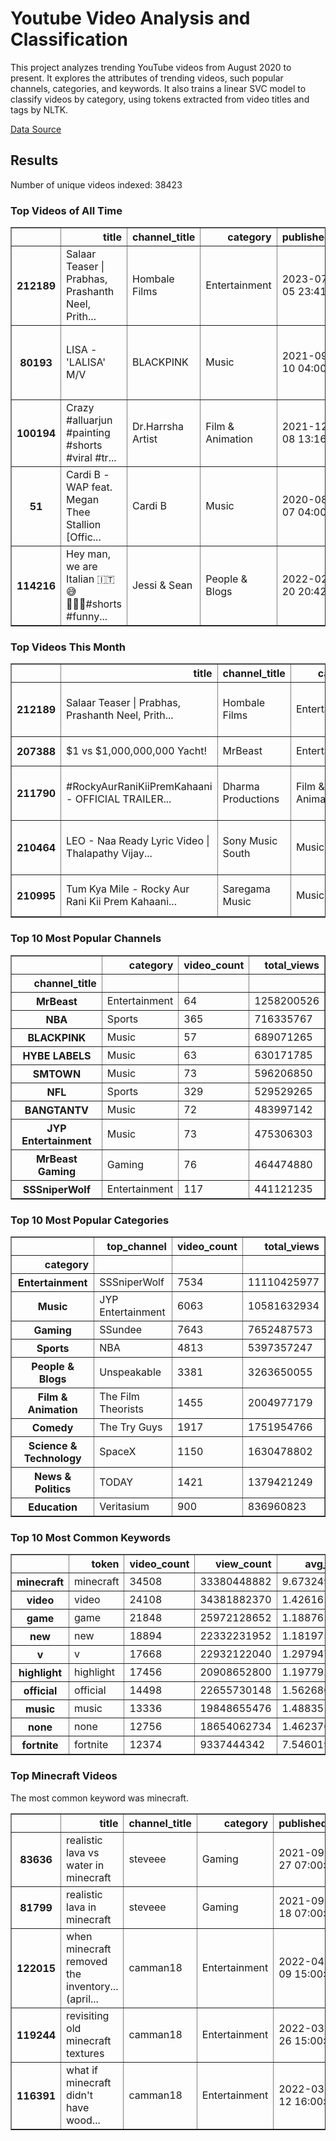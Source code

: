 # Youtube Video Analysis and Classification

This project analyzes trending YouTube videos from August 2020 to present. It explores the attributes of trending videos, such popular channels, categories, and keywords. It also trains a linear SVC model to classify videos by category, using tokens extracted from video titles and tags by NLTK.

[Data Source](https://www.kaggle.com/datasets/rsrishav/youtube-trending-video-dataset)

## Results

Number of unique videos indexed: 38423

### Top Videos of All Time

<div>
<style scoped>
    .dataframe tbody tr th:only-of-type {
        vertical-align: middle;
    }

    .dataframe tbody tr th {
        vertical-align: top;
    }

    .dataframe thead th {
        text-align: right;
    }
</style>
<table border="1" class="dataframe">
  <thead>
    <tr style="text-align: right;">
      <th></th>
      <th>title</th>
      <th>channel_title</th>
      <th>category</th>
      <th>published_at</th>
      <th>tags</th>
      <th>view_count</th>
    </tr>
  </thead>
  <tbody>
    <tr>
      <th>212189</th>
      <td>Salaar Teaser | Prabhas, Prashanth Neel, Prith...</td>
      <td>Hombale Films</td>
      <td>Entertainment</td>
      <td>2023-07-05 23:41:10</td>
      <td>salaar update|salaar teaser|salaar|salaar teas...</td>
      <td>91463891</td>
    </tr>
    <tr>
      <th>80193</th>
      <td>LISA - 'LALISA' M/V</td>
      <td>BLACKPINK</td>
      <td>Music</td>
      <td>2021-09-10 04:00:13</td>
      <td>YG Entertainment|YG|와이지|K-pop|BLACKPINK|블랙핑크|블...</td>
      <td>85890366</td>
    </tr>
    <tr>
      <th>100194</th>
      <td>Crazy #alluarjun #painting  #shorts #viral #tr...</td>
      <td>Dr.Harrsha Artist</td>
      <td>Film &amp; Animation</td>
      <td>2021-12-08 13:16:02</td>
      <td>[None]</td>
      <td>79283769</td>
    </tr>
    <tr>
      <th>51</th>
      <td>Cardi B - WAP feat. Megan Thee Stallion [Offic...</td>
      <td>Cardi B</td>
      <td>Music</td>
      <td>2020-08-07 04:00:10</td>
      <td>Cardi B|Cardi|Atlantic Records|rap|hip hop|tra...</td>
      <td>76805026</td>
    </tr>
    <tr>
      <th>114216</th>
      <td>Hey man, we are Italian 🇮🇹😅🤷🏼‍♀️#shorts #funny...</td>
      <td>Jessi &amp; Sean</td>
      <td>People &amp; Blogs</td>
      <td>2022-02-20 20:42:28</td>
      <td>[None]</td>
      <td>71401624</td>
    </tr>
  </tbody>
</table>
</div>


### Top Videos This Month

<div>
<style scoped>
    .dataframe tbody tr th:only-of-type {
        vertical-align: middle;
    }

    .dataframe tbody tr th {
        vertical-align: top;
    }

    .dataframe thead th {
        text-align: right;
    }
</style>
<table border="1" class="dataframe">
  <thead>
    <tr style="text-align: right;">
      <th></th>
      <th>title</th>
      <th>channel_title</th>
      <th>category</th>
      <th>published_at</th>
      <th>tags</th>
      <th>view_count</th>
    </tr>
  </thead>
  <tbody>
    <tr>
      <th>212189</th>
      <td>Salaar Teaser | Prabhas, Prashanth Neel, Prith...</td>
      <td>Hombale Films</td>
      <td>Entertainment</td>
      <td>2023-07-05 23:41:10</td>
      <td>salaar update|salaar teaser|salaar|salaar teas...</td>
      <td>91463891</td>
    </tr>
    <tr>
      <th>207388</th>
      <td>$1 vs $1,000,000,000 Yacht!</td>
      <td>MrBeast</td>
      <td>Entertainment</td>
      <td>2023-06-10 16:00:00</td>
      <td>[None]</td>
      <td>39951228</td>
    </tr>
    <tr>
      <th>211790</th>
      <td>#RockyAurRaniKiiPremKahaani - OFFICIAL TRAILER...</td>
      <td>Dharma Productions</td>
      <td>Film &amp; Animation</td>
      <td>2023-07-04 06:30:09</td>
      <td>rocky aur rani|ranveer singh|ranveer singh new...</td>
      <td>36842906</td>
    </tr>
    <tr>
      <th>210464</th>
      <td>LEO - Naa Ready Lyric Video | Thalapathy Vijay...</td>
      <td>Sony Music South</td>
      <td>Music</td>
      <td>2023-06-22 13:00:04</td>
      <td>Sony Music South|Sony Music|Latest Song|Tamil ...</td>
      <td>29476135</td>
    </tr>
    <tr>
      <th>210995</th>
      <td>Tum Kya Mile - Rocky Aur Rani Kii Prem Kahaani...</td>
      <td>Saregama Music</td>
      <td>Music</td>
      <td>2023-06-28 06:30:08</td>
      <td>Tum Kya Mile|tu kya mile|rocky aur ranii ki pr...</td>
      <td>28188098</td>
    </tr>
  </tbody>
</table>
</div>


### Top 10 Most Popular Channels

<div>
<style scoped>
    .dataframe tbody tr th:only-of-type {
        vertical-align: middle;
    }

    .dataframe tbody tr th {
        vertical-align: top;
    }

    .dataframe thead th {
        text-align: right;
    }
</style>
<table border="1" class="dataframe">
  <thead>
    <tr style="text-align: right;">
      <th></th>
      <th>category</th>
      <th>video_count</th>
      <th>total_views</th>
    </tr>
    <tr>
      <th>channel_title</th>
      <th></th>
      <th></th>
      <th></th>
    </tr>
  </thead>
  <tbody>
    <tr>
      <th>MrBeast</th>
      <td>Entertainment</td>
      <td>64</td>
      <td>1258200526</td>
    </tr>
    <tr>
      <th>NBA</th>
      <td>Sports</td>
      <td>365</td>
      <td>716335767</td>
    </tr>
    <tr>
      <th>BLACKPINK</th>
      <td>Music</td>
      <td>57</td>
      <td>689071265</td>
    </tr>
    <tr>
      <th>HYBE LABELS</th>
      <td>Music</td>
      <td>63</td>
      <td>630171785</td>
    </tr>
    <tr>
      <th>SMTOWN</th>
      <td>Music</td>
      <td>73</td>
      <td>596206850</td>
    </tr>
    <tr>
      <th>NFL</th>
      <td>Sports</td>
      <td>329</td>
      <td>529529265</td>
    </tr>
    <tr>
      <th>BANGTANTV</th>
      <td>Music</td>
      <td>72</td>
      <td>483997142</td>
    </tr>
    <tr>
      <th>JYP Entertainment</th>
      <td>Music</td>
      <td>73</td>
      <td>475306303</td>
    </tr>
    <tr>
      <th>MrBeast Gaming</th>
      <td>Gaming</td>
      <td>76</td>
      <td>464474880</td>
    </tr>
    <tr>
      <th>SSSniperWolf</th>
      <td>Entertainment</td>
      <td>117</td>
      <td>441121235</td>
    </tr>
  </tbody>
</table>
</div>

### Top 10 Most Popular Categories

<div>
<style scoped>
    .dataframe tbody tr th:only-of-type {
        vertical-align: middle;
    }

    .dataframe tbody tr th {
        vertical-align: top;
    }

    .dataframe thead th {
        text-align: right;
    }
</style>
<table border="1" class="dataframe">
  <thead>
    <tr style="text-align: right;">
      <th></th>
      <th>top_channel</th>
      <th>video_count</th>
      <th>total_views</th>
    </tr>
    <tr>
      <th>category</th>
      <th></th>
      <th></th>
      <th></th>
    </tr>
  </thead>
  <tbody>
    <tr>
      <th>Entertainment</th>
      <td>SSSniperWolf</td>
      <td>7534</td>
      <td>11110425977</td>
    </tr>
    <tr>
      <th>Music</th>
      <td>JYP Entertainment</td>
      <td>6063</td>
      <td>10581632934</td>
    </tr>
    <tr>
      <th>Gaming</th>
      <td>SSundee</td>
      <td>7643</td>
      <td>7652487573</td>
    </tr>
    <tr>
      <th>Sports</th>
      <td>NBA</td>
      <td>4813</td>
      <td>5397357247</td>
    </tr>
    <tr>
      <th>People &amp; Blogs</th>
      <td>Unspeakable</td>
      <td>3381</td>
      <td>3263650055</td>
    </tr>
    <tr>
      <th>Film &amp; Animation</th>
      <td>The Film Theorists</td>
      <td>1455</td>
      <td>2004977179</td>
    </tr>
    <tr>
      <th>Comedy</th>
      <td>The Try Guys</td>
      <td>1917</td>
      <td>1751954766</td>
    </tr>
    <tr>
      <th>Science &amp; Technology</th>
      <td>SpaceX</td>
      <td>1150</td>
      <td>1630478802</td>
    </tr>
    <tr>
      <th>News &amp; Politics</th>
      <td>TODAY</td>
      <td>1421</td>
      <td>1379421249</td>
    </tr>
    <tr>
      <th>Education</th>
      <td>Veritasium</td>
      <td>900</td>
      <td>836960823</td>
    </tr>
  </tbody>
</table>
</div>

### Top 10 Most Common Keywords

<div>
<style scoped>
    .dataframe tbody tr th:only-of-type {
        vertical-align: middle;
    }

    .dataframe tbody tr th {
        vertical-align: top;
    }

    .dataframe thead th {
        text-align: right;
    }
</style>
<table border="1" class="dataframe">
  <thead>
    <tr style="text-align: right;">
      <th></th>
      <th>token</th>
      <th>video_count</th>
      <th>view_count</th>
      <th>avg_views</th>
    </tr>
  </thead>
  <tbody>
    <tr>
      <th>minecraft</th>
      <td>minecraft</td>
      <td>34508</td>
      <td>33380448882</td>
      <td>9.673249e+05</td>
    </tr>
    <tr>
      <th>video</th>
      <td>video</td>
      <td>24108</td>
      <td>34381882370</td>
      <td>1.426161e+06</td>
    </tr>
    <tr>
      <th>game</th>
      <td>game</td>
      <td>21848</td>
      <td>25972128652</td>
      <td>1.188765e+06</td>
    </tr>
    <tr>
      <th>new</th>
      <td>new</td>
      <td>18894</td>
      <td>22332231952</td>
      <td>1.181975e+06</td>
    </tr>
    <tr>
      <th>v</th>
      <td>v</td>
      <td>17668</td>
      <td>22932122040</td>
      <td>1.297947e+06</td>
    </tr>
    <tr>
      <th>highlight</th>
      <td>highlight</td>
      <td>17456</td>
      <td>20908652800</td>
      <td>1.197792e+06</td>
    </tr>
    <tr>
      <th>official</th>
      <td>official</td>
      <td>14498</td>
      <td>22655730148</td>
      <td>1.562680e+06</td>
    </tr>
    <tr>
      <th>music</th>
      <td>music</td>
      <td>13336</td>
      <td>19848655476</td>
      <td>1.488351e+06</td>
    </tr>
    <tr>
      <th>none</th>
      <td>none</td>
      <td>12756</td>
      <td>18654062734</td>
      <td>1.462376e+06</td>
    </tr>
    <tr>
      <th>fortnite</th>
      <td>fortnite</td>
      <td>12374</td>
      <td>9337444342</td>
      <td>7.546019e+05</td>
    </tr>
  </tbody>
</table>
</div>


### Top Minecraft Videos
The most common keyword was minecraft.

<div>
<style scoped>
    .dataframe tbody tr th:only-of-type {
        vertical-align: middle;
    }

    .dataframe tbody tr th {
        vertical-align: top;
    }

    .dataframe thead th {
        text-align: right;
    }
</style>
<table border="1" class="dataframe">
  <thead>
    <tr style="text-align: right;">
      <th></th>
      <th>title</th>
      <th>channel_title</th>
      <th>category</th>
      <th>published_at</th>
      <th>tags</th>
      <th>view_count</th>
    </tr>
  </thead>
  <tbody>
    <tr>
      <th>83636</th>
      <td>realistic lava vs water in minecraft</td>
      <td>steveee</td>
      <td>Gaming</td>
      <td>2021-09-27 07:00:10</td>
      <td>minecraft|realistic|physics|water|shaders|mine...</td>
      <td>4264951</td>
    </tr>
    <tr>
      <th>81799</th>
      <td>realistic lava in minecraft</td>
      <td>steveee</td>
      <td>Gaming</td>
      <td>2021-09-18 07:00:30</td>
      <td>minecraft|realistic|physics|water|snapshot|mod...</td>
      <td>3870630</td>
    </tr>
    <tr>
      <th>122015</th>
      <td>when minecraft removed the inventory... (april...</td>
      <td>camman18</td>
      <td>Entertainment</td>
      <td>2022-04-09 15:00:01</td>
      <td>camman18|camman18 minecraft|minecraft|minecraf...</td>
      <td>2885109</td>
    </tr>
    <tr>
      <th>119244</th>
      <td>revisiting old minecraft textures</td>
      <td>camman18</td>
      <td>Entertainment</td>
      <td>2022-03-26 15:00:17</td>
      <td>camman18|camman18 minecraft|minecraft|minecraf...</td>
      <td>2274038</td>
    </tr>
    <tr>
      <th>116391</th>
      <td>what if minecraft didn't have wood...</td>
      <td>camman18</td>
      <td>Entertainment</td>
      <td>2022-03-12 16:00:21</td>
      <td>camman18|camman18 minecraft|minecraft|minecraf...</td>
      <td>2224013</td>
    </tr>
  </tbody>
</table>
</div>

 
